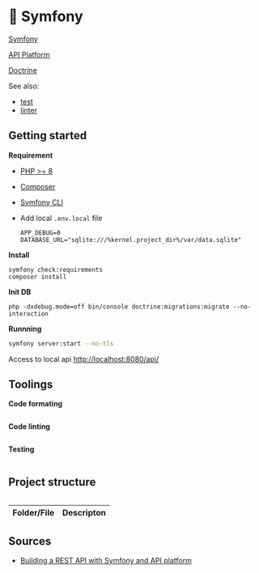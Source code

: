 # 🐘 Symfony

[Symfony](https://symfony.com/)

[API Platform](https://api-platform.com/)

[Doctrine](https://www.doctrine-project.org/)

See also:
- [test](test)
- [linter](linter)

## Getting started

**Requirement**

- [PHP >= 8](https://www.php.net/downloads.php)
- [Composer](https://getcomposer.org/)
- [Symfony CLI](https://symfony.com/download)

- Add local `.env.local` file
  ```shell
  APP_DEBUG=0
  DATABASE_URL="sqlite:///%kernel.project_dir%/var/data.sqlite"
  ```

**Install**

```
symfony check:requirements
composer install
```

**Init DB**

```
php -dxdebug.mode=off bin/console doctrine:migrations:migrate --no-interaction
```

**Runnning**

```bash
symfony server:start --no-tls
```

Access to local api <http://localhost:8080/api/>

## Toolings

**Code formating**

```bash
```

**Code linting**

```bash
```

**Testing**

```bash
```

## Project structure

```
```

| Folder/File | Descripton |
| ----------- | ---------- |

## Sources

- [Building a REST API with Symfony and API platform](https://digitalfortress.tech/tutorial/rest-api-with-symfony-and-api-platform/)